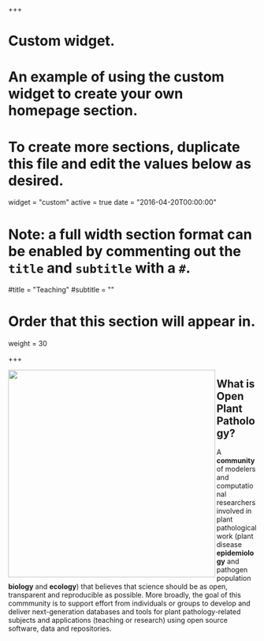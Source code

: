 +++
# Custom widget.
# An example of using the custom widget to create your own homepage section.
# To create more sections, duplicate this file and edit the values below as desired.
widget = "custom"
active = true
date = "2016-04-20T00:00:00"

# Note: a full width section format can be enabled by commenting out the `title` and `subtitle` with a `#`.
#title = "Teaching"
#subtitle = ""

# Order that this section will appear in.
weight = 30

+++

<img src = "/img/opp-logo.svg" width=420 align = left><h2> What is Open Plant Pathology?</h2>
A **community** of modelers and computational researchers involved in plant pathological work (plant disease **epidemiology** and pathogen population **biology** and **ecology**) that believes that science should be as open, transparent and reproducible as possible. More broadly, the goal of this commmunity is to support effort from individuals or groups to develop and deliver next-generation databases and tools for plant pathology-related subjects and applications (teaching or research) using open source software, data and repositories.


